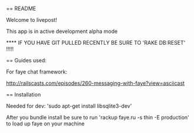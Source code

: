 == README

Welcome to livepost!

This app is in active development alpha mode


****  IF YOU HAVE GIT PULLED RECENTLY BE SURE TO 'RAKE DB:RESET' !!!!!


== Guides used:

For faye chat framework:

http://railscasts.com/episodes/260-messaging-with-faye?view=asciicast



== Installation

Needed for dev: 'sudo apt-get install libsqlite3-dev'

After you bundle install be sure to run 'rackup faye.ru -s thin -E production' to load up faye on your machine
